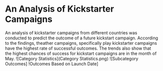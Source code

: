 # An Analysis of Kickstarter Campaigns
An analysis of kickstarter campaigns from different countries was conducted to predict the outcome of a future kickstart campaign. 
According to the findings, theather campaigns, specifically play kickstarter campaigns have the highest rate of successful outcomes. The trends also show that the highest chances of success for kickstart campaigns are in the month of May.
![Category Statistics](Category Statistics.png)
![Subcategory Outcomes]
!Outcomes Based on Launch Date]
